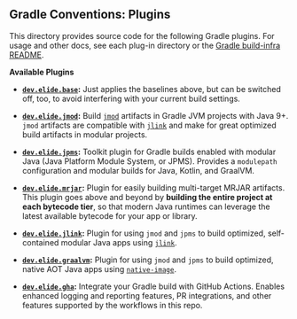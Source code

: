 
## Gradle Conventions: Plugins

This directory provides source code for the following Gradle plugins. For usage and other docs, see each plug-in
directory or the [Gradle build-infra README](..).

**Available Plugins**

- **[`dev.elide.base`][1]:** Just applies the baselines above, but can be switched off, too, to avoid interfering with
  your current build settings.

- **[`dev.elide.jmod`][2]:** Build [`jmod`][7] artifacts in Gradle JVM projects with Java 9+. `jmod` artifacts are
  compatible with [`jlink`][8] and make for great optimized build artifacts in modular projects.

- **[`dev.elide.jpms`][3]:** Toolkit plugin for Gradle builds enabled with modular Java (Java Platform Module System, or
  JPMS). Provides a `modulepath` configuration and modular builds for Java, Kotlin, and GraalVM.

- **[`dev.elide.mrjar`][4]:** Plugin for easily building multi-target MRJAR artifacts. This plugin goes above and beyond
  by **building the entire project at each bytecode tier**, so that modern Java runtimes can leverage the latest
  available bytecode for your app or library.

- **[`dev.elide.jlink`][5]:** Plugin for using `jmod` and `jpms` to build optimized, self-contained modular Java apps
  using [`jlink`][8].

- **[`dev.elide.graalvm`][6]:** Plugin for using `jmod` and `jpms` to build optimized, native AOT Java apps using
  [`native-image`][9].

- **[`dev.elide.gha`][10]:** Integrate your Gradle build with GitHub Actions. Enables enhanced logging and reporting
  features, PR integrations, and other features supported by the workflows in this repo.

[1]: ./base
[2]: ./jmod
[3]: ./jpms
[4]: ./mrjar
[5]: ./jlink
[6]: ./graalvm
[7]: https://www.oracle.com/corporate/features/understanding-java-9-modules.html
[8]: https://docs.oracle.com/en/java/javase/11/tools/jlink.html
[9]: https://www.graalvm.org/latest/reference-manual/native-image/
[10]: ./gha
